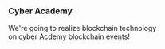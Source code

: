 ### Cyber Academy
We're going to realize blockchain technology
<br>on cyber Acdemy blockchain events!
